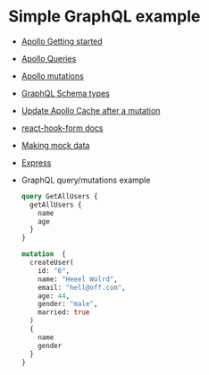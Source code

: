 # Simple GraphQL example


- [Apollo Getting started](https://www.apollographql.com/docs/apollo-server/getting-started/)
- [Apollo Queries](https://www.apollographql.com/docs/react/data/queries/)
- [Apollo mutations](https://www.apollographql.com/docs/react/data/mutations/)
- [GraphQL Schema types](https://graphql.org/learn/schema/)
- [Update Apollo Cache after a mutation](https://dev.to/lucis/update-apollo-cache-after-a-mutation-and-get-instant-benefits-on-your-ui-1c3b)
- [react-hook-form docs](https://react-hook-form.com/api/)
- [Making mock data](https://www.mockaroo.com/)
- [Express](https://expressjs.com/en/starter/hello-world.html)



- GraphQL query/mutations example
  ```graphql
  query GetAllUsers {
    getAllUsers {
      name
      age
    }
  }

  mutation  {
    createUser(
      id: "6", 
      name: "Heeel Wolrd", 
      email: "hell@off.com", 
      age: 44, 
      gender: "male", 
      married: true
    ) 
    {
      name
      gender
    }
  }

  ```
